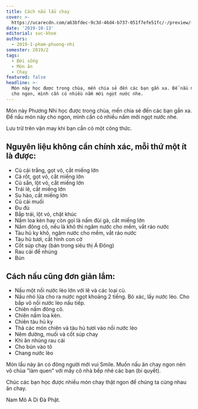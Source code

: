 ```yaml
---
title: Cách nấu lẩu chay
cover: >-
  https://ucarecdn.com/a63bfdec-9c3d-46d4-b737-051f7efe51fc/-/preview/-/rotate/90/
date: '2019-10-13'
editorial: suc-khoe
authors:
  - 2019-1-pham-phuong-nhi
semester: 2019/2
tags:
  - Đời sống
  - Món ăn
  - Chay
featured: false
headline: >-
  Món này học được trong chùa, mến chia sẻ đến các bạn gần xa. Để nấu món này
  cho ngon, mình cần có nhiều nấm mới ngọt nước nhe.
---
```

Món này Phương Nhi học được trong chùa, mến chia sẻ đến các bạn gần xa.  Để nấu món này cho ngon, mình cần có nhiều nấm mới ngọt nước nhe.

Lưu trữ trên vận may khi bạn cần có một công thức.

## Nguyên liệu không cần chính xác, mỗi thứ một ít là được:

* Củ cải trắng, gọt vỏ, cắt miếng lớn
* Cà rốt, gọt vỏ, cắt miếng lớn
* Củ sắn, lột vỏ, cắt miếng lớn
* Trái lê, cắt miếng lớn
* Su hào, cắt miếng lớn
* Củ cải muối
* Đu đủ
* Bắp trái, lột vỏ, chặt khúc
* Nấm loa kèn hay còn gọi là nấm đùi gà, cắt miếng lớn
* Nấm đông cô, nếu là khô thì ngâm nước cho mềm, vắt ráo nước
* Tàu hủ ky khô, ngâm nước cho mềm, vắt ráo nước
* Tàu hủ tươi, cắt hình con cờ
* Cốt súp chay (bán trong siêu thị Á Đông) 
* Rau cải để nhúng
* Bún

## Cách nấu cũng đơn giản lắm:

* Nấu một nồi nước lèo lớn với lê và các loại củ.
* Nấu nhỏ lửa cho ra nước ngọt khoảng 2 tiếng. Bỏ xác, lấy nước lèo.  Cho bắp vô nồi nước lèo nấu tiếp.
* Chiên nấm đông cô.
* Chiên nấm loa kèn.
* Chiên tàu hủ ky
* Thả các món chiên và tàu hủ tươi vào nồi nước lèo
* Nêm đường, muối và cốt súp chay
* Khi ăn nhúng rau cải
* Cho bún vào tô
* Chang nước lèo

Món lẩu này ăn có đông người mới vui Smile. Muốn nấu ăn chay ngon nên vô chùa "làm quen" với mấy cô nhà bếp nhé các bạn (bí quyết).

Chúc các bạn học được nhiều món chay thật ngon để chúng ta cùng nhau ăn chay.

Nam Mô A Di Đà Phật.
